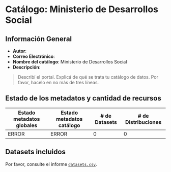 
# Catálogo: Ministerio de Desarrollos Social

## Información General

- **Autor**: 
- **Correo Electrónico**: 
- **Nombre del catálogo**: Ministerio de Desarrollos Social
- **Descripción**:

> Describí el portal. Explicá de qué se trata tu catálogo de datos. Por favor, hacelo en no más de tres líneas.

## Estado de los metadatos y cantidad de recursos

Estado metadatos globales | Estado metadatos catálogo | # de Datasets | # de Distribuciones
--------------------------|---------------------------|---------------|--------------------
ERROR | ERROR | 0 | 0

## Datasets incluidos

Por favor, consulte el informe [`datasets.csv`](datasets.csv).
